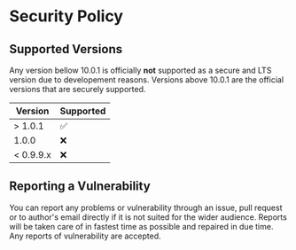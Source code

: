 # Security Policy

## Supported Versions

Any version bellow 10.0.1 is officially **not** supported as a secure and LTS version due to developement reasons. Versions above 10.0.1 are the official versions that are securely supported.

| Version | Supported          |
| ------- | ------------------ |
|> 1.0.1 | :white_check_mark: |
|  1.0.0 | :x:                |
| < 0.9.9.x | :x:                |

## Reporting a Vulnerability

You can report any problems or vulnerability through an issue, pull request or to author's email directly if it is not suited for the wider audience. 
Reports will be taken care of in fastest time as possible and repaired in due time. 
Any reports of vulnerability are accepted.
